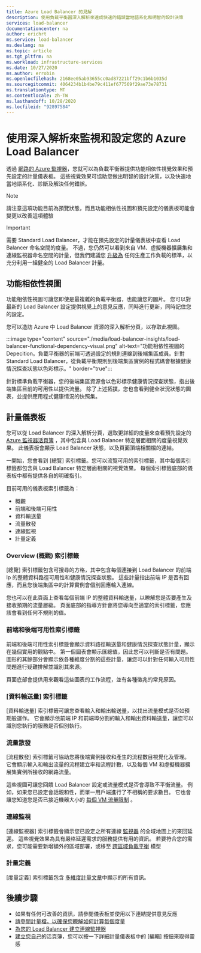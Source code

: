 ```yaml
---
title: Azure Load Balancer 的見解
description: 使用負載平衡器深入解析來達成快速的錯誤當地語系化和明智的設計決策
services: load-balancer
documentationcenter: na
author: erichrt
ms.service: load-balancer
ms.devlang: na
ms.topic: article
ms.tgt_pltfrm: na
ms.workload: infrastructure-services
ms.date: 10/27/2020
ms.author: errobin
ms.openlocfilehash: 2168ee05ab93655cc0ad87221bff29c1b6b1035d
ms.sourcegitcommit: 4064234b1b4be79c411ef677569f29ae73e78731
ms.translationtype: MT
ms.contentlocale: zh-TW
ms.lasthandoff: 10/28/2020
ms.locfileid: "92897584"
---
```

# <a name="using-insights-to-monitor-and-configure-your-azure-load-balancer"></a>使用深入解析來監視和設定您的 Azure Load Balancer

透過 [網路的 Azure 監視器](https://docs.microsoft.com/azure/azure-monitor/insights/insights-overview#azure-monitor-for-networks-preview)，您就可以為負載平衡器提供功能相依性視覺效果和預先設定的計量儀表板。 這些視覺效果可協助您做出明智的設計決策，以及快速地當地語系化、診斷及解決任何錯誤。

>[!NOTE] 
>請注意這項功能目前為預覽狀態，而且功能相依性視圖和預先設定的儀表板可能會變更以改善這項體驗

>[!IMPORTANT]
>需要 Standard Load Balancer，才能在預先設定的計量儀表板中查看 Load Balancer 命名空間的度量。 不過，您仍然可以看到來自 VM、虛擬機器擴展集和連線監視器命名空間的計量，但我們建議您 [升級為](https://docs.microsoft.com/azure/load-balancer/upgrade-basic-standard) 任何生產工作負載的標準，以充分利用一組健全的 Load Balancer 計量。

## <a name="functional-dependency-view"></a>功能相依性視圖

功能相依性視圖可讓您即使是最複雜的負載平衡器，也能讓您的圖片。 您可以對最新的 Load Balancer 設定提供視覺上的意見反應，同時進行更新，同時記住您的設定。

您可以造訪 Azure 中 Load Balancer 資源的深入解析分頁，以存取此視圖。

:::image type="content" source="./media/load-balancer-insights/load-balancer-functional-dependency-visual.png" alt-text="功能相依性視圖的 Depecition。負載平衡器的前端可透過設定的規則連線到後端集區成員。針對 Standard Load Balancer，從負載平衡規則到後端集區實例的程式碼會根據健康情況探查狀態以色彩標示。" border="true":::

針對標準負載平衡器，您的後端集區資源會以色彩標示健康情況探查狀態，指出後端集區目前的可用性以提供流量。 除了上述拓撲，您也會看到健全狀況狀態的圖表，並提供應用程式健康情況的快照集。

## <a name="metrics-dashboard"></a>計量儀表板

您可以從 Load Balancer 的深入解析分頁，選取更詳細的度量來查看預先設定的 [Azure 監視器活頁簿](https://docs.microsoft.com/azure/azure-monitor/platform/workbooks-overview) ，其中包含與 Load Balancer 特定層面相關的度量視覺效果。 此儀表板會顯示 Load Balancer 狀態，以及頁面頂端相關檔的連結。

一開始，您會看到 [總覽] 索引標籤。您可以流覽可用的索引標籤，其中每個索引標籤都包含與 Load Balancer 特定層面相關的視覺效果。 每個索引標籤底部的儀表板中都有提供各自的明確指引。

目前可用的儀表板索引標籤為：
* 概觀
* 前端和後端可用性
* 資料輸送量
* 流量散發
* 連線監視
* 計量定義 

### <a name="overview-tab"></a>Overview (概觀) 索引標籤
[總覽] 索引標籤包含可搜尋的方格，其中包含每個連接到 Load Balancer 的前端 Ip 的整體資料路徑可用性和健康情況探查狀態。 這些計量指出前端 IP 是否有回應，而且您後端集區中的計算實例會個別回應輸入連線。

您也可以在此頁面上查看每個前端 IP 的整體資料輸送量，以瞭解您是否要產生及接收預期的流量層級。 頁面底部的指導方針會將您導向至適當的索引標籤，您應該會看到任何不規則的值。

### <a name="frontend-and-backend-availability-tab"></a>前端和後端可用性索引標籤
前端和後端可用性索引標籤會顯示資料路徑輸送量和健康情況探查狀態計量，顯示在幾個實用的觀點中。 第一個圖表會顯示匯總值，因此您可以判斷是否有問題。 圖形的其餘部分會顯示依各種維度分割的這些計量，讓您可以針對任何輸入可用性問題進行疑難排解並識別其來源。

頁面底部會提供用來觀看這些圖表的工作流程，並有各種徵兆的常見原因。 

### <a name="data-throughput-tab"></a>[資料輸送量] 索引標籤
[資料輸送量] 索引標籤可讓您查看輸入和輸出輸送量，以找出流量模式是否如預期般運作。 它會顯示依前端 IP 和前端埠分割的輸入和輸出資料輸送量，讓您可以識別您執行的服務是否個別執行。

### <a name="flow-distribution"></a>流量散發
[流程散發] 索引標籤可協助您將後端實例接收和產生的流程數目視覺化及管理。 它會顯示輸入和輸出流量的流程建立率和流程計數，以及每個 VM 和虛擬機器擴展集實例所接收的網路流量。 

這些視圖可讓您回饋 Load Balancer 設定或流量模式是否會導致不平衡流量。 例如，如果您已設定會話親和性，而單一用戶端進行了不相稱的要求數目。 它也會讓您知道您是否已接近機器大小的 [每個 VM 流量限制](https://docs.microsoft.com/azure/virtual-network/virtual-machine-network-throughput#flow-limits-and-recommendations) 。

### <a name="connection-monitors"></a>連線監視
[連線監視器] 索引標籤會顯示您已設定之所有連線 [監視器](https://docs.microsoft.com/azure/network-watcher/connection-monitor)  的全域地圖上的來回延遲。 這些視覺效果為具有嚴格延遲需求的服務提供有用的資訊。 若要符合您的需求，您可能需要新增額外的區域部署，或移至 [跨區域負載平衡](https://docs.microsoft.com/azure/load-balancer/cross-region-overview) 模型

### <a name="metric-definitions"></a>計量定義
[度量定義] 索引標籤包含 [多維度計量文章](https://docs.microsoft.com/azure/load-balancer/load-balancer-standard-diagnostics#multi-dimensional-metrics)中顯示的所有資訊。

## <a name="next-steps"></a>後續步驟
* 如果有任何可改善的資訊，請參閱儀表板並使用以下連結提供意見反應
* [請參閱計量檔，以確保您瞭解如何計算每個度量](https://docs.microsoft.com/azure/load-balancer/load-balancer-standard-diagnostics#multi-dimensional-metrics)
* [為您的 Load Balancer 建立連線監視器](https://docs.microsoft.com/azure/network-watcher/connection-monitor)
* [建立您自己](https://docs.microsoft.com/azure/azure-monitor/platform/workbooks-overview)的活頁簿，您可以按一下詳細計量儀表板中的 [編輯] 按鈕來取得靈感
